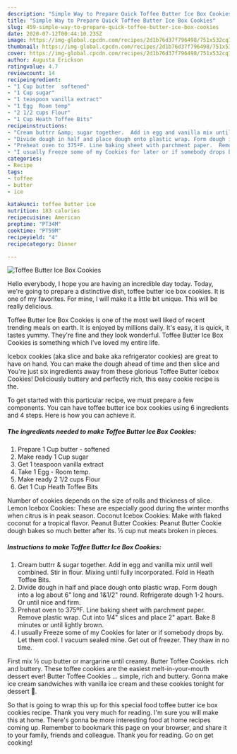 ```yaml
---
description: "Simple Way to Prepare Quick Toffee Butter Ice Box Cookies"
title: "Simple Way to Prepare Quick Toffee Butter Ice Box Cookies"
slug: 459-simple-way-to-prepare-quick-toffee-butter-ice-box-cookies
date: 2020-07-12T00:44:10.235Z
image: https://img-global.cpcdn.com/recipes/2d1b76d37f796498/751x532cq70/toffee-butter-ice-box-cookies-recipe-main-photo.jpg
thumbnail: https://img-global.cpcdn.com/recipes/2d1b76d37f796498/751x532cq70/toffee-butter-ice-box-cookies-recipe-main-photo.jpg
cover: https://img-global.cpcdn.com/recipes/2d1b76d37f796498/751x532cq70/toffee-butter-ice-box-cookies-recipe-main-photo.jpg
author: Augusta Erickson
ratingvalue: 4.7
reviewcount: 14
recipeingredient:
- "1 Cup butter  softened"
- "1 Cup sugar"
- "1 teaspoon vanilla extract"
- "1 Egg  Room temp"
- "2 1/2 cups Flour"
- "1 Cup Heath Toffee Bits"
recipeinstructions:
- "Cream buttrr &amp; sugar together.  Add in egg and vanilla mix until well combined.  Stir in flour. Mixing until fully incorporated.  Fold in Heath Toffee Bits."
- "Divide dough in half and place dough onto plastic wrap. Form dough into a log about 6&#34; long and 1&amp;1/2&#34; round. Refrigerate dough 1-2 hours. Or until nice and firm."
- "Preheat oven to 375ºF. Line baking sheet with parchment paper.  Remove plastic wrap.  Cut into 1/4&#34; slices and place 2&#34; apart. Bake 8 minutes or until lightly brown."
- "I usually Freeze some of my Cookies for later or if somebody drops by. Let them cool. I vacuum sealed mine. Get out of freezer. They thaw in no time."
categories:
- Recipe
tags:
- toffee
- butter
- ice

katakunci: toffee butter ice 
nutrition: 183 calories
recipecuisine: American
preptime: "PT34M"
cooktime: "PT59M"
recipeyield: "4"
recipecategory: Dinner

---
```



![Toffee Butter Ice Box Cookies](https://img-global.cpcdn.com/recipes/2d1b76d37f796498/751x532cq70/toffee-butter-ice-box-cookies-recipe-main-photo.jpg)

Hello everybody, I hope you are having an incredible day today. Today, we're going to prepare a distinctive dish, toffee butter ice box cookies. It is one of my favorites. For mine, I will make it a little bit unique. This will be really delicious.

Toffee Butter Ice Box Cookies is one of the most well liked of recent trending meals on earth. It is enjoyed by millions daily. It's easy, it is quick, it tastes yummy. They're fine and they look wonderful. Toffee Butter Ice Box Cookies is something which I've loved my entire life.

Icebox cookies (aka slice and bake aka refrigerator cookies) are great to have on hand. You can make the dough ahead of time and then slice and You&#39;re just six ingredients away from these glorious Toffee Butter Icebox Cookies! Deliciously buttery and perfectly rich, this easy cookie recipe is the.


To get started with this particular recipe, we must prepare a few components. You can have toffee butter ice box cookies using 6 ingredients and 4 steps. Here is how you can achieve it.

<!--inarticleads1-->

##### The ingredients needed to make Toffee Butter Ice Box Cookies:

1. Prepare 1 Cup butter - softened
1. Make ready 1 Cup sugar
1. Get 1 teaspoon vanilla extract
1. Take 1 Egg - Room temp.
1. Make ready 2 1/2 cups Flour
1. Get 1 Cup Heath Toffee Bits


Number of cookies depends on the size of rolls and thickness of slice. Lemon Icebox Cookies: These are especially good during the winter months when citrus is in peak season. Coconut Icebox Cookies: Make with flaked coconut for a tropical flavor. Peanut Butter Cookies: Peanut Butter Cookie dough bakes so much better after its. ½ cup nut meats broken in pieces. 

<!--inarticleads2-->

##### Instructions to make Toffee Butter Ice Box Cookies:

1. Cream buttrr &amp; sugar together.  Add in egg and vanilla mix until well combined.  Stir in flour. Mixing until fully incorporated.  Fold in Heath Toffee Bits.
1. Divide dough in half and place dough onto plastic wrap. Form dough into a log about 6&#34; long and 1&amp;1/2&#34; round. Refrigerate dough 1-2 hours. Or until nice and firm.
1. Preheat oven to 375ºF. Line baking sheet with parchment paper.  Remove plastic wrap.  Cut into 1/4&#34; slices and place 2&#34; apart. Bake 8 minutes or until lightly brown.
1. I usually Freeze some of my Cookies for later or if somebody drops by. Let them cool. I vacuum sealed mine. Get out of freezer. They thaw in no time.


First mix ½ cup butter or margarine until creamy. Butter Toffee Cookies. rich and buttery. These toffee cookies are the easiest melt-in-your-mouth dessert ever! Butter Toffee Cookies … simple, rich and buttery. Gonna make ice cream sandwiches with vanilla ice cream and these cookies tonight for dessert 🙂. 

So that is going to wrap this up for this special food toffee butter ice box cookies recipe. Thank you very much for reading. I'm sure you will make this at home. There's gonna be more interesting food at home recipes coming up. Remember to bookmark this page on your browser, and share it to your family, friends and colleague. Thank you for reading. Go on get cooking!
